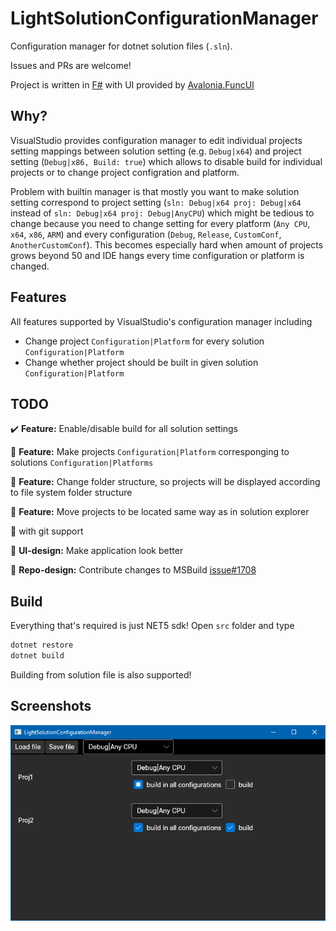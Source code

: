 LightSolutionConfigurationManager
=================================

Configuration manager for dotnet solution files (`.sln`).

Issues and PRs are welcome!

Project is written in [F#](https://github.com/dotnet/fsharp/) with UI
provided by [Avalonia.FuncUI](https://github.com/fsprojects/Avalonia.FuncUI)

Why?
----

VisualStudio provides configuration manager to edit individual projects
setting mappings between solution setting (e.g. `Debug|x64`)
and project setting (`Debug|x86, Build: true`) which allows to
disable build for individual projects or to change project configration and
platform.

Problem with builtin manager is that mostly you want to make solution
setting correspond to project setting
(`sln: Debug|x64 proj: Debug|x64` instead of `sln: Debug|x64 proj: Debug|AnyCPU`)
which might be tedious to change because you need to change setting for
every platform (`Any CPU`, `x64`, `x86`, `ARM`) and every configuration
(`Debug`, `Release`, `CustomConf`, `AnotherCustomConf`).
This becomes especially hard when amount of projects grows beyond 50 and
IDE hangs every time configuration or platform is changed.

Features
--------

All features supported by VisualStudio's configuration manager including

* Change project `Configuration|Platform` for every solution `Configuration|Platform`
* Change whether project should be built in given solution `Configuration|Platform`

TODO
----

:heavy_check_mark: **Feature:** Enable/disable build for all solution settings

:large_blue_circle: **Feature:** Make projects `Configuration|Platform` corresponging to
    solutions `Configuration|Platforms`
    
:large_blue_circle: **Feature:** Change folder structure, so projects will be displayed according
      to file system folder structure
      
:large_blue_circle: **Feature:** Move projects to be located same way as in solution explorer

  :large_blue_circle: with git support
  
:large_blue_circle: **UI-design:** Make application look better

:large_blue_circle: **Repo-design:** Contribute changes to MSBuild [issue#1708](https://github.com/dotnet/msbuild/issues/1708)

Build
-----

Everything that's required is just NET5 sdk!
Open `src` folder and type

```bash
dotnet restore
dotnet build
```

Building from solution file is also supported!

Screenshots
-----------

![Window](.github/Window.png)
